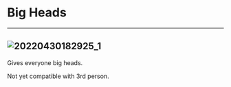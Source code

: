 # Big Heads
---
![20220430182925_1](https://user-images.githubusercontent.com/67178445/166098279-0a5aa49f-96d2-4ac2-bf9c-364bc9ef59a6.jpg)
---

Gives everyone big heads.

Not yet compatible with 3rd person.
